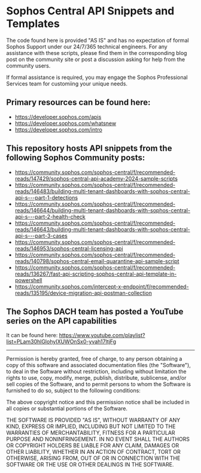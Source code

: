 # Sophos Central API Snippets and Templates

The code found here is provided "AS IS" and has no expectation of formal Sophos Support under our 24/7/365 technical engineers. For any assistance with these scripts, please find them in the corresponding blog post on the community site or post a discussion asking for help from the community users.

If formal assistance is required, you may engage the Sophos Professional Services team for customiing your unique needs.

## Primary resources can be found here:

* https://developer.sophos.com/apis
* https://developer.sophos.com/whatsnew
* https://developer.sophos.com/intro

## This repository hosts API snippets from the following Sophos Community posts:

* https://community.sophos.com/sophos-central/f/recommended-reads/147429/sophos-central-api-academy-2024-sample-scripts
* https://community.sophos.com/sophos-central/f/recommended-reads/146483/building-multi-tenant-dashboards-with-sophos-central-api-s---part-1-detections
* https://community.sophos.com/sophos-central/f/recommended-reads/146644/building-multi-tenant-dashboards-with-sophos-central-api-s---part-2-health-check
* https://community.sophos.com/sophos-central/f/recommended-reads/146643/building-multi-tenant-dashboards-with-sophos-central-api-s---part-3-cases
* https://community.sophos.com/sophos-central/f/recommended-reads/146953/sophos-central-licensing-api
* https://community.sophos.com/sophos-central/f/recommended-reads/140798/sophos-central-email-quarantine-api-sample-script
* https://community.sophos.com/sophos-central/f/recommended-reads/136267/fast-api-scripting-sophos-central-api-template-in-powershell
* https://community.sophos.com/intercept-x-endpoint/f/recommended-reads/135195/device-migration-api-postman-collection

## The Sophos DACH team has posted a YouTube series on the API capabilities

It can be found here: https://www.youtube.com/playlist?list=PLam30hlGlohyIXUWOnSx0-yvah17ltjFg

___

Permission is hereby granted, free of charge, to any person obtaining a copy of this software and associated documentation files (the "Software"), to deal in the Software without restriction, including without limitation the rights to use, copy, modify, merge, publish, distribute, sublicense, and/or sell copies of the Software, and to permit persons to whom the Software is furnished to do so, subject to the following conditions:

The above copyright notice and this permission notice shall be included in all copies or substantial portions of the Software.

THE SOFTWARE IS PROVIDED "AS IS", WITHOUT WARRANTY OF ANY KIND, EXPRESS OR IMPLIED, INCLUDING BUT NOT LIMITED TO THE WARRANTIES OF MERCHANTABILITY, FITNESS FOR A PARTICULAR PURPOSE AND NONINFRINGEMENT. IN NO EVENT SHALL THE AUTHORS OR COPYRIGHT HOLDERS BE LIABLE FOR ANY CLAIM, DAMAGES OR OTHER LIABILITY, WHETHER IN AN ACTION OF CONTRACT, TORT OR OTHERWISE, ARISING FROM, OUT OF OR IN CONNECTION WITH THE SOFTWARE OR THE USE OR OTHER DEALINGS IN THE SOFTWARE.
